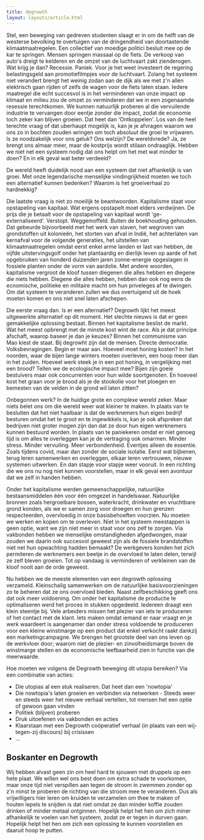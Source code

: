 ```yaml
---
title: degrowth
layout: layouts/article.html
---
```


Stel, een beweging van gedreven studenten slaagt er in om de helft van de westerse bevolking te overtuigen van de dringendheid van doortastende klimaatmaatregelen. Een collectief van moedige politici besluit mee op de kar te springen. Mensen springen massaal op de fiets. De verkoop van auto's dreigt te kelderen en de omzet van de luchtvaart zakt zienderogen. Wat krijg je dan? Recessie. Paniek. Voor je het weet investeert de regering belastingsgeld aan promotiefilmpjes voor de luchtvaart. 
Zolang het systeem niet verandert brengt het weinig zodan aan de dijk als we met z'n allen elektrisch gaan rijden of zelfs de wagen voor de fiets laten staan. Iedere maatregel die echt succesvol is in het verminderen van onze impact op klimaat en milieu zou de omzet zo verminderen dat we in een zogenaamde resessie terechtkomen. We kunnen natuurlijk proberen al die vervuilende industrie te vervangen door eentje zonder die impact, zodat de economie toch zeker kan blijven groeien. Dat heet dan 'Ontkoppelen'. Los van de heel terechte vraag of dat uberhaupt mogelijk is, kan je je afvragen waarom we ons zo in bochten zouden wringen om toch absoluut die groei te vrijwaren. Is ze noodzakelijk voor ons geluk? Ons welzijn? De wereldvrede? Ja, ze brengt ons almaar meer, maar de kostprijs wordt stilaan ondraaglijk. Hebben we niet net een systeem nodig dat ons helpt om het met wat minder te doen? En in elk geval wat beter verdeeld?  

De wereld heeft duidelijk nood aan een systeem dat niet afhankelijk is van groei. Met onze legendarische menselijke vindingrijkheid moeten we toch een alternatief kunnen bedenken? Waarom is het groeiverhaal zo hardnekkig?
  
Die laatste vraag is niet zo moeilijk te beantwoorden. Kapitalisme staat voor opstapeling van kapitaal. Wat ergens opstapelt moet elders verdwijnen. De prijs die je betaalt voor de opstapeling van kapitaal wordt 'ge-externaliseerd'. Verstopt. Weggemoffeld. Buiten de boekhouding gehouden. Dat gebeurde bijvoorbeeld met het werk van slaven, het wegroven van grondstoffen uit kolonieën, het storten van afval in Indië, het achterlaten van kernafval voor de volgende generaties, het uitstellen van klimaatmaatregelen omdat eerst enkel arme landen er last van hebben, de vijfde uitstervingsgolf onder het plantaardig en dierlijk leven op aarde of het opgebruiken van honderd duizenden jaren zonne-energie opgeslagen in fossiele planten onder de vorm van aardolie. Met andere woorden, kapitalisme vergroot de kloof tussen diegenen die alles hebben en diegene die niets hebben. Diegene die alles hebben, hebben dan ook nog eens de ecnomische, politieke en militaire macht om hun priveleges af te dwingen. Om dat systeem te veranderen zullen we dus overtuigend uit de hoek moeten komen en ons niet snel laten afschepen.

Die eerste vraag dan. Is er een alternatief? 
Degrowth lijkt het meest uitgewerkte alternatief op dit moment.
Het slechte nieuws is dat er geen gemakkelijke oplossing bestaat. Binnen het kapitalisme beslist de markt. Wat het meest opbrengt met de minste kost wint de race. Als je dat principe afschaft, waarop baseer je dan je keuzes? Binnen het communisme van Mao kiest de staat. Bij degrowht zijn dat de mensen. Directe democratie. Volksbevragingen. Begin er maar aan. Hoeveel moet honing kosten? In het noorden, waar de bijen lange winters moeten overleven, een hoop meer dan in het zuiden. Hoeveel werk steek je in een pot honing, in vergelijking met een brood? Tellen we de ecologische impact mee? Bijen zijn goeie bestuivers maar ook concurrenten voor hun wilde soortgenoten. En hoeveel kost het graan voor je brood als je de stookolie voor het ploegen en bemesten van de velden in de grond wil laten zitten?

Onbegonnen werk? In de huidige grote en complexe wereld zeker. Maar niets belet ons om die wereld weer wat kleiner te maken. In plaats van te besluiten dat het niet haalbaar is dat de werknemers hun eigen bedrijf besturen omdat het te groot en te ingewikkels is, kan je ook afspreken dat bedrijven niet groter mogen zijn dan dat ze door hun eigen werknemers kunnen bestuurd worden. In plaats van te paniekeren omdat er niet genoeg tijd is om alles te overleggen kan je de vertraging ook omarmen. Minder stress. Minder vervuiling. Meer verbondenheid. Eventjes alleen de essentie. Zoals tijdens covid, maar dan zonder de sociale isolatie. Eerst wat bijbenen, terug leren samenwerken en overleggen, elkaar leren vertrouwen, nieuwe systemen uitwerken. En dan stapje voor stapje weer vooruit. In een richting die we ons nu nog niet kunnen voorstellen, maar in elk geval een avontuur dat we zelf in handen hebben.

Onder het kapitalisme werden gemeenschappelijke, natuurlijke bestaansmiddelen één voor één omgezet in handelswaar. Natuurlijke bronnen zoals hergroeibare bossen, waterkracht, drinkwater en vruchtbare grond konden, als we er samen zorg voor droegen en hun grenzen respecteerden, overvloedig in onze basisbehoeften voorzien. Nu moeten we werken en kopen om te overleven. Niet in het systeem meestappen is geen optie, want we zijn niet meer in staat voor ons zelf te zorgen. Via vakbonden hebben we menselijke omstandigheden afgedwongen, maar zouden we daarin ook succesvol geweest zijn als de fossiele brandstoffen niet net hun opwachting hadden bemaakt? De werkgevers konden het zich permiteren de werknemers een beetje in de overvloed te laten delen, terwijl ze zelf bleven groeien. Tot op vandaag is verminderen of verkleinen van de kloof nooit aan de orde geweest. 

Nu hebben we de meeste elementen van een degrowth oplossing verzameld. 
Kleinschalig samenwerken om de natuurlijke basisvoorzieningen zo te beheren dat ze ons overvloed bieden. 
Naast zelfbeschikking geeft ons dat ook meer voldoening. Om onder het kapitalisme de productie te optimaliseren werd het proces in stukken opgedeeld. Iedereen draagt een klein steentje bij. Vele arbeiders missen het plezier van iets te produceren of het contact met de klant. Iets maken omdat iemand er naar vraagt en je werk waardeert is aangenamer dan onder stress voldoende te produceren voor een kleine winstmarge op een product dat enkel verkocht raakt dankzij een marketingcampagne. We  brengen het grootste deel van ons leven op de werkvloer door; waarom niet de plezier- en zinvolheidsmarge boven de winstmarge stellen en de economische leefbaarheid zien in functie van die meerwaarde.

Hoe moeten we volgens de Degrowth beweging dit utopia bereiken? 
Via een combinatie van acties:
- Die utopias al een stuk realiseren. Dat heet dan een 'nowtopia'
- Die nowtopia's laten groeien en verbinden via netwerken  - Steeds weer en steeds weer het nieuwe verhaal vertellen, tot mensen het een optie of gewoon gaan vinden
- Politiek (blijven) proberen
- Druk uitoefenen via vakbonden en acties
- Klaarstaan met een Degrowth coöperatief verhaal (in plaats van een wij-tegen-zij discours) bij crisissen
- ...

## Boskanter en Degrowth

Wij hebben alvast geen zin om heel hard te sjouwen met druppels op een hete plaat. We willen wel ons best doen om extra schade te voorkomen, maar onze tijd niet verspillen aan tegen de stroom in zwemmen zonder op z'n minst te proberen de richting van die stroom mee te veranderen. 
Dus als vrijwilligers hier leren om kruiden te verzamelen om thee te maken of houten lepels te snijden is dat niet omdat ze dan minder koffie zouden drinken of minder metaal ontginnen. Hopelijk helpt het hen om zich miner afhankelijk te voelen van het systeem, zodat ze er tegen in durven gaan. Hopelijk helpt het hen om zich een oplossing te kunnen voorstellen en daaruit hoop te putten.

